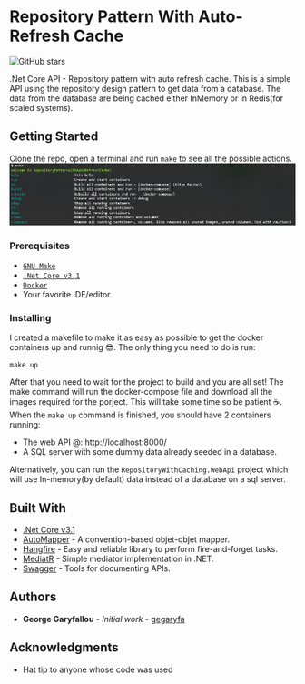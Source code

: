 # Repository Pattern With Auto-Refresh Cache

![GitHub stars](https://img.shields.io/github/stars/gegaryfa/RepositoryPatternWithAutoRefreshCache)

.Net Core API - Repository pattern with auto refresh cache. This is a simple API using the repository design pattern to get data from a database. The data from the database are being cached either InMemory or in Redis(for scaled systems).

## Getting Started

Clone the repo, open a terminal and run `make` to see all the possible actions.
![GIF demo](img/make.png)

### Prerequisites

* [`GNU Make`](https://www.gnu.org/software/make/)
* [`.Net Core v3.1`](https://dotnet.microsoft.com/download/dotnet-core/3.1)
* [`Docker`](https://www.docker.com/get-started)
* Your favorite IDE/editor


### Installing

I created a makefile to make it as easy as possible to get the docker containers up and runnig 😎. The only thing you need to do is run:

```
make up
```
After that you need to wait for the project to build and you are all set!
The make command will run the docker-compose file and download all the images required for the porject. This will take some time so be patient ☕.
When the `make up` command is finished, you should have 2 containers running:
- The web API @: http://localhost:8000/ 
- A SQL server with some dummy data already seeded in a database.

Alternatively, you can run the `RepositoryWithCaching.WebApi` project which will use In-memory(by default) data instead of a database on a sql server.

## Built With

* [.Net Core v3.1](https://dotnet.microsoft.com/download/dotnet-core/3.1)
* [AutoMapper](https://automapper.org/) - A convention-based objet-objet mapper.
* [Hangfire](https://hangfire.io/) - Easy and reliable library to perform fire-and-forget tasks.
* [MediatR](https://github.com/jbogard/MediatR) - Simple mediator implementation in .NET.
* [Swagger](https://swagger.io/) - Tools for documenting APIs.


## Authors

* **George Garyfallou** - *Initial work* - [gegaryfa](https://github.com/gegaryfa)

## Acknowledgments

* Hat tip to anyone whose code was used

